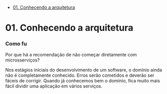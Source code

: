- [01. Conhecendo a arquitetura]()

# 01. Conhecendo a arquitetura


### Como fu

Por que há a recomendação de não começar diretamente com microsserviços?

Nos estágios iniciais do desenvolvimento de um software, o domínio ainda não é completamente conhecido. Erros serão cometidos e deverão ser fáceis de corrigir. Quando já conhecemos bem o domínio, fica muito mais fácil dividir uma aplicação em vários serviços.




